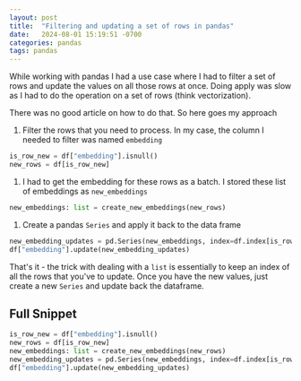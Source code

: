 ```yaml
---
layout: post
title:  "Filtering and updating a set of rows in pandas"
date:   2024-08-01 15:19:51 -0700
categories: pandas
tags: pandas
---
```

While working with pandas I had a use case where I had to filter a set of rows and update the values on all those rows at once. Doing apply was slow as I had to do the operation on a set of rows (think vectorization).

There was no good article on how to do that. So here goes my approach
1. Filter the rows that you need to process. In my case, the column I needed to filter was named `embedding`

```python
is_row_new = df["embedding"].isnull()
new_rows = df[is_row_new]
```

1. I had to get the embedding for these rows as a batch. I stored these list of embeddings as `new_embeddings` 
```python
new_embeddings: list = create_new_embeddings(new_rows)
```

1. Create a pandas `Series` and apply it back to the data frame
```python
new_embedding_updates = pd.Series(new_embeddings, index=df.index[is_row_new])
df["embedding"].update(new_embedding_updates)
```

That's it - the trick with dealing with a `list` is essentially to keep an index of all the rows that you've to update. Once you have the new values, just create a new `Series` and update back the dataframe.

## Full Snippet

```python
is_row_new = df["embedding"].isnull()
new_rows = df[is_row_new]
new_embeddings: list = create_new_embeddings(new_rows)
new_embedding_updates = pd.Series(new_embeddings, index=df.index[is_row_new])
df["embedding"].update(new_embedding_updates)
```
